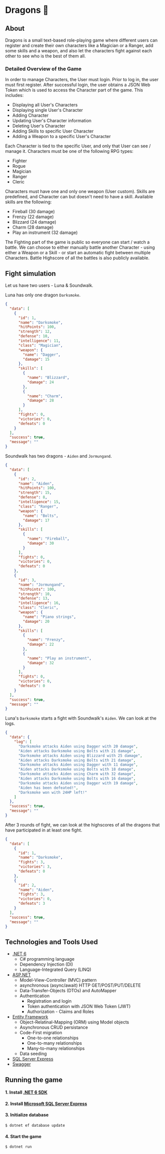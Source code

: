 # Dragons :dragon:

## About

Dragons is a small text-based role-playing game where different users can register and create their own characters like a Magician or a Ranger, add some skills and a weapon, and also let the characters fight against each other to see who is the best of them all.

### Detailed Overview of the Game

In order to manage Characters, the User must login. Prior to log in, the user must first register. After successful login, the user obtains a JSON Web Token which is used to access the Character part of the game. This includes:
+ Displaying all User's Characters
+ Displaying single User's Character
+ Adding Character
+ Updating User's Character information
+ Deleting User's Character
+ Adding Skills to specific User Character
+ Adding a Weapon to a specific User's Character

Each Character is tied to the specific User, and only that User can see / manage it. Characters must be one of the following RPG types:
+ Fighter
+ Rogue
+ Magician
+ Ranger
+ Cleric

Characters must have one and only one weapon (User custom). Skills are predefined, and Character can but doesn't need to have a skill. Available skills are the following:
+ Fireball (30 damage)
+ Frenzy (22 damage)
+ Blizzard (24 damage)
+ Charm (28 damage)
+ Play an instrument (32 damage)

The Fighting part of the game is public so everyone can start / watch a battle. We can choose to either manually battle another Character - using either a Weapon or a Skill - or start an automatic fight between multiple Characters. Battle Highscore of all the battles is also publicly available.

## Fight simulation

Let us have two users - Luna & Soundwalk.

Luna has only one dragon `Darksmoke`.

```json
{
  "data": [
    {
      "id": 1,
      "name": "Darksmoke",
      "hitPoints": 100,
      "strength": 12,
      "defense": 10,
      "intelligence": 11,
      "class": "Magician",
      "weapon": {
        "name": "Dagger",
        "damage": 15
      },
      "skills": [
        {
          "name": "Blizzard",
          "damage": 24
        },
        {
          "name": "Charm",
          "damage": 28
        }
      ],
      "fights": 0,
      "victories": 0,
      "defeats": 0
    }
  ],
  "success": true,
  "message": ""
}
```

Soundwalk has two dragons - `Aiden` and `Jormungand`.

```json
{
  "data": [
    {
      "id": 2,
      "name": "Aiden",
      "hitPoints": 100,
      "strength": 15,
      "defense": 8,
      "intelligence": 15,
      "class": "Ranger",
      "weapon": {
        "name": "Bolts",
        "damage": 17
      },
      "skills": [
        {
          "name": "Fireball",
          "damage": 30
        }
      ],
      "fights": 0,
      "victories": 0,
      "defeats": 0
    },
    {
      "id": 3,
      "name": "Jormungand",
      "hitPoints": 100,
      "strength": 10,
      "defense": 13,
      "intelligence": 16,
      "class": "Cleric",
      "weapon": {
        "name": "Piano strings",
        "damage": 20
      },
      "skills": [
        {
          "name": "Frenzy",
          "damage": 22
        },
        {
          "name": "Play an instrument",
          "damage": 32
        }
      ],
      "fights": 0,
      "victories": 0,
      "defeats": 0
    }
  ],
  "success": true,
  "message": ""
}
```

Luna's `Darksmoke` starts a fight with Soundwalk's `Aiden`. We can look at the logs.

```json
{
  "data": {
    "log": [
      "Darksmoke attacks Aiden using Dagger with 20 damage",
      "Aiden attacks Darksmoke using Bolts with 21 damage",
      "Darksmoke attacks Aiden using Blizzard with 25 damage",
      "Aiden attacks Darksmoke using Bolts with 21 damage",
      "Darksmoke attacks Aiden using Dagger with 11 damage",
      "Aiden attacks Darksmoke using Bolts with 18 damage",
      "Darksmoke attacks Aiden using Charm with 32 damage",
      "Aiden attacks Darksmoke using Bolts with 16 damage",
      "Darksmoke attacks Aiden using Dagger with 19 damage",
      "Aiden has been defeated!",
      "Darksmoke won with 24HP left!"
    ]
  },
  "success": true,
  "message": ""
}
```

After 3 rounds of fight, we can look at the highscores of all the dragons that have participated in at least one fight.

```json
{
  "data": [
    {
      "id": 1,
      "name": "Darksmoke",
      "fights": 3,
      "victories": 3,
      "defeats": 0
    },
    {
      "id": 2,
      "name": "Aiden",
      "fights": 3,
      "victories": 0,
      "defeats": 3
    }
  ],
  "success": true,
  "message": ""
}
```

## Technologies and Tools Used

+ [.NET 6](https://dotnet.microsoft.com/en-us/download/dotnet/6.0)
  + C# programming language
  + Dependency Injection (DI)
  + Language-Integrated Query (LINQ)
+ [ASP.NET](https://dotnet.microsoft.com/en-us/apps/aspnet)
  + Model-View-Controller (MVC) pattern
  + asynchronous (async/await) HTTP GET/POST/PUT/DELETE
  + Data-Transfer-Objects (DTOs) and AutoMapper
  + Authentication
    + Registration and login
    + Token authentication with JSON Web Token (JWT)
    + Authorization - Claims and Roles
+ [Entity Framework](https://docs.microsoft.com/en-us/ef/)
  + Object-Relatinal-Mapping (ORM) using Model objects
  + Asynchronous CRUD persistance
  + Code-First migration
    + One-to-one relationships
    + One-to-many relationships
    + Many-to-many relationships
  + Data seeding
+ [SQL Server Express](https://www.microsoft.com/en-us/sql-server/sql-server-downloads)
+ [Swagger](https://swagger.io/)

## Running the game

#### 1. Install [.NET 6 SDK](https://dotnet.microsoft.com/en-us/download/dotnet/6.0)
#### 2. Install [Microsoft SQL Server Express](https://www.microsoft.com/en-us/sql-server/sql-server-downloads)
#### 3. Initialize database

```shell
$ dotnet ef database update
```

#### 4. Start the game

```shell
$ dotnet run
```
